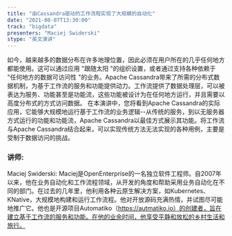 ```yaml
---
title: "由Cassandra驱动的工作流程实现了大规模的自动化"
date: "2021-08-07T13:30:00" 
track: "bigdata"
presenters: "Maciej Swiderski"
stype: "英文演讲"
---
```

如今，越来越多的数据分布在许多地理位置，因此必须在用户所在的几乎任何地方都能使用。这可以通过应用 "跟随太阳 "的组织设置，或者通过支持各种依赖于 "任何地方的数据可访问性 "的业务。Apache Cassandra带来了所需的分布式数据机制，为基于工作流的服务和功能提供动力。工作流提供了数据处理层，可以被表达为服务、功能甚至是功能流，这些功能被设计为在任何地方运行，并且需要以高度分布式的方式访问数据。
 在本演讲中，您将看到Apache Cassandra的实际应用，它能够大规模地运行基于工作流的业务逻辑--从传统的服务，到以无服务器方式运行的功能和功能流，Apache Cassandra以最佳方式展示其功能。将工作流与Apache Cassandra结合起来，可以实现传统方法无法实现的各种用例，主要是受制于数据访问的挑战。
 ### 讲师: 
 Maciej Swiderski: Maciej是OpenEnterprise的一名独立软件工程师。自2007年以来，他在业务自动化和工作流程领域，从开发的角度和帮助采用业务自动化在不同的部门。在过去的几年里，他利用各种云原生解决方案，如Kubernetes、KNative，大规模地构建和运行工作流程。他对开放源码充满热情，并试图尽可能地推广它。他也是开源项目Automatiko（https://autmatiko.io）的创建者，旨在建立基于工作流的服务和功能。在他的业余时间，他享受平静和放松的乡村生活和旅行。